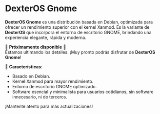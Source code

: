 # DexterOS Gnome

**DexterOS Gnome** es una distribución basada en Debian, optimizada para ofrecer un rendimiento superior con el kernel Xanmod. Es la variante de **DexterOS** que incorpora el entorno de escritorio GNOME, brindando una experiencia elegante, rápida y moderna.

🚧 **Próximamente disponible** 🚧  
Estamos ultimando los detalles. ¡Muy pronto podrás disfrutar de **DexterOS Gnome**!

🔧 **Características**:
- Basado en Debian.
- Kernel Xanmod para mayor rendimiento.
- Entorno de escritorio GNOME optimizado.
- Software esencial y minimalista para usuarios cotidianos, sin software innecesario, ni de terceros.

¡Mantente atento para más actualizaciones!
